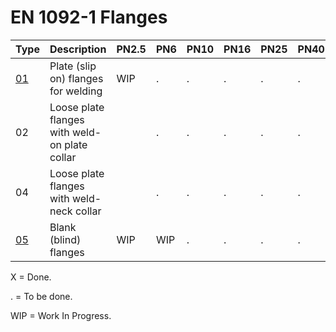 # EN 1092-1 Flanges

| Type               | Description                                   | PN2.5 | PN6 | PN10 | PN16 | PN25 | PN40 | PN63 | PN100 | PN160 | PN250 | PN320 | PN400 |
|--------------------|-----------------------------------------------|-------|-----|------|------|------|------|------|-------|-------|-------|-------|-------|
| [01](01/README.md) | Plate (slip on) flanges for welding           | WIP   | .   | .    | .    | .    | .    | .    | .     |       |       |       |       |
| 02                 | Loose plate flanges with weld-on plate collar |       | .   | .    | .    | .    | .    |      |       |       |       |       |       |
| 04                 | Loose plate flanges with weld-neck collar     |       | .   | .    | .    | .    | .    |      |       |       |       |       |       |
| [05](05/README.md) | Blank (blind) flanges                         | WIP   | WIP | .    | .    | .    | .    | .    | .     |       |       |       |       |

X = Done.

. = To be done.

WIP = Work In Progress.
